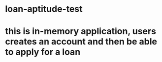 # loan-aptitude-test
# this is in-memory application, users creates an account and then be able to apply for a loan
